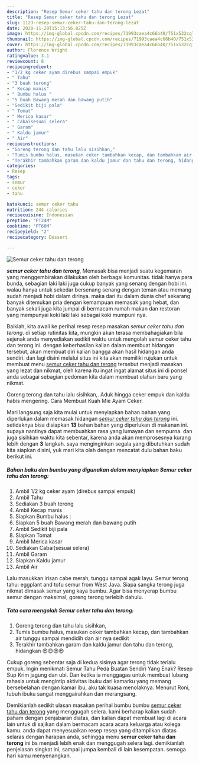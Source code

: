 ```yaml
---
description: "Resep Semur ceker tahu dan terong Lezat"
title: "Resep Semur ceker tahu dan terong Lezat"
slug: 1123-resep-semur-ceker-tahu-dan-terong-lezat
date: 2020-11-20T15:13:56.825Z
image: https://img-global.cpcdn.com/recipes/71993caea4c66b40/751x532cq70/semur-ceker-tahu-dan-terong-foto-resep-utama.jpg
thumbnail: https://img-global.cpcdn.com/recipes/71993caea4c66b40/751x532cq70/semur-ceker-tahu-dan-terong-foto-resep-utama.jpg
cover: https://img-global.cpcdn.com/recipes/71993caea4c66b40/751x532cq70/semur-ceker-tahu-dan-terong-foto-resep-utama.jpg
author: Florence Wright
ratingvalue: 3.1
reviewcount: 8
recipeingredient:
- "1/2 kg ceker ayam direbus sampai empuk"
- " Tahu"
- "3 buah terong"
- " Kecap manis"
- " Bumbu halus "
- "5 buah Bawang merah dan bawang putih"
- "Sedikit biji pala"
- " Tomat"
- " Merica kasar"
- " Cabaisesuai selera"
- " Garam"
- " Kaldu jamur"
- " Air"
recipeinstructions:
- "Goreng terong dan tahu lalu sisihkan,"
- "Tumis bumbu halus, masukan ceker tambahkan kecap, dan tambahkan air tunggu sampai mendidih dan air nya sedikit"
- "Terakhir tambahkan garam dan kaldu jamur dan tahu dan terong, hidangkan 😍😍😍😍"
categories:
- Resep
tags:
- semur
- ceker
- tahu

katakunci: semur ceker tahu 
nutrition: 244 calories
recipecuisine: Indonesian
preptime: "PT24M"
cooktime: "PT60M"
recipeyield: "2"
recipecategory: Dessert

---
```



![Semur ceker tahu dan terong](https://img-global.cpcdn.com/recipes/71993caea4c66b40/751x532cq70/semur-ceker-tahu-dan-terong-foto-resep-utama.jpg)

<b><i>semur ceker tahu dan terong</i></b>, Memasak bisa menjadi suatu kegemaran yang menggembirakan dilakukan oleh berbagai komunitas. tidak hanya para bunda, sebagian laki laki juga cukup banyak yang senang dengan hobi ini. walau hanya untuk sekedar bersenang senang dengan teman atau memang sudah menjadi hobi dalam dirinya. maka dari itu dalam dunia chef sekarang banyak ditemukan pria dengan kemampuan memasak yang hebat, dan banyak sekali juga kita jumpai di bermacam rumah makan dan restoran yang mempunyai koki laki laki sebagai koki mumpuni nya.

Baiklah, kita awali ke perihal resep resep masakan <i>semur ceker tahu dan terong</i>. di setiap rutinitas kita, mungkin akan terasa membahagiakan bila sejenak anda menyediakan sedikit waktu untuk mengolah semur ceker tahu dan terong ini. dengan keberhasilan kalian dalam membuat hidangan tersebut, akan membuat diri kalian bangga akan hasil hidangan anda sendiri. dan lagi disini melalui situs ini kita akan memiliki rujukan untuk membuat menu <u>semur ceker tahu dan terong</u> tersebut menjadi masakan yang lezat dan nikmat, oleh karena itu ingat ingat alamat situs ini di ponsel anda sebagai sebagian pedoman kita dalam membuat olahan baru yang nikmat.

Goreng terong dan tahu lalu sisihkan,. Aduk hingga ceker empuk dan kaldu habis mengering. Cara Membuat Kuah Mie Ayam Ceker.


Mari langsung saja kita mulai untuk menyiapkan bahan bahan yang diperlukan dalam memasak hidangan <u><i>semur ceker tahu dan terong</i></u> ini. setidaknya bisa disiapkan <b>13</b> bahan bahan yang diperlukan di makanan ini. supaya nantinya dapat membuahkan rasa yang lumayan dan sempurna. dan juga sisihkan waktu kita sebentar, karena anda akan memprosesnya kurang lebih dengan <b>3</b> langkah. saya menginginkan segala yang dibutuhkan sudah kita siapkan disini, yuk mari kita olah dengan mencatat dulu bahan baku berikut ini.

<!--inarticleads1-->

##### Bahan baku dan bumbu yang digunakan dalam menyiapkan Semur ceker tahu dan terong:

1. Ambil 1/2 kg ceker ayam (direbus sampai empuk)
1. Ambil  Tahu
1. Sediakan 3 buah terong
1. Ambil  Kecap manis
1. Siapkan  Bumbu halus :
1. Siapkan 5 buah Bawang merah dan bawang putih
1. Ambil Sedikit biji pala
1. Siapkan  Tomat
1. Ambil  Merica kasar
1. Sediakan  Cabai(sesuai selera)
1. Ambil  Garam
1. Siapkan  Kaldu jamur
1. Ambil  Air


Lalu masukkan irisan cabe merah, tunggu sampai agak layu. Semur terong tahu: eggplant and tofu semur from West Java. Siapa sangka terong juga nikmat dimasak semur yang kaya bumbu. Agar bisa menyerap bumbu semur dengan maksimal, goreng terong terlebih dahulu. 

<!--inarticleads2-->

##### Tata cara mengolah Semur ceker tahu dan terong:

1. Goreng terong dan tahu lalu sisihkan,
1. Tumis bumbu halus, masukan ceker tambahkan kecap, dan tambahkan air tunggu sampai mendidih dan air nya sedikit
1. Terakhir tambahkan garam dan kaldu jamur dan tahu dan terong, hidangkan 😍😍😍😍


Cukup goreng sebentar saja di kedua sisinya agar terong tidak terlalu empuk. Ingin menikmati Semur Tahu Peda Buatan Sendiri Yang Enak? Resep Sup Krim jagung dan ubi. Dan ketika ia menggagas untuk membuat lubang rahasia untuk mengintip aktivitas ibuku dari kamarku yang memang bersebelahan dengan kamar ibu, aku tak kuasa menolaknya. Menurut Roni, tubuh ibuku sangat menggairahkan dan merangsang. 

Demikianlah sedikit ulasan masakan perihal bumbu bumbu <u>semur ceker tahu dan terong</u> yang menggugah selera. kami berharap kalian sudah paham dengan penjabaran diatas, dan kalian dapat membuat lagi di acara lain untuk di sajikan dalam bermacam acara acara keluarga atau kolega kamu. anda dapat menyesuaikan resep resep yang ditampilkan diatas selaras dengan harapan anda, sehingga menu <b>semur ceker tahu dan terong</b> ini bs menjadi lebih enak dan menggugah selera lagi. demikianlah penjelasan singkat ini, sampai jumpa kembali di lain kesempatan. semoga hari kamu menyenangkan.

